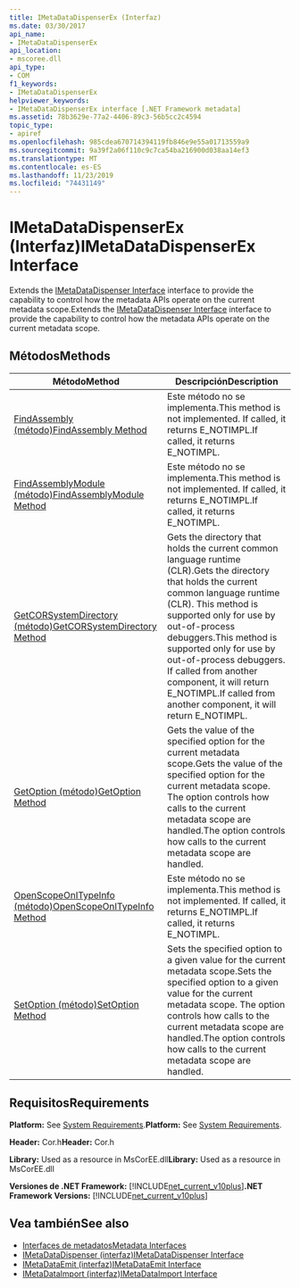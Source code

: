 ```yaml
---
title: IMetaDataDispenserEx (Interfaz)
ms.date: 03/30/2017
api_name:
- IMetaDataDispenserEx
api_location:
- mscoree.dll
api_type:
- COM
f1_keywords:
- IMetaDataDispenserEx
helpviewer_keywords:
- IMetaDataDispenserEx interface [.NET Framework metadata]
ms.assetid: 78b3629e-77a2-4406-89c3-56b5cc2c4594
topic_type:
- apiref
ms.openlocfilehash: 985cdea670714394119fb846e9e55a01713559a9
ms.sourcegitcommit: 9a39f2a06f110c9c7ca54ba216900d038aa14ef3
ms.translationtype: MT
ms.contentlocale: es-ES
ms.lasthandoff: 11/23/2019
ms.locfileid: "74431149"
---
```

# <a name="imetadatadispenserex-interface"></a><span data-ttu-id="ab1b0-102">IMetaDataDispenserEx (Interfaz)</span><span class="sxs-lookup"><span data-stu-id="ab1b0-102">IMetaDataDispenserEx Interface</span></span>
<span data-ttu-id="ab1b0-103">Extends the [IMetaDataDispenser Interface](../../../../docs/framework/unmanaged-api/metadata/imetadatadispenser-interface.md) interface to provide the capability to control how the metadata APIs operate on the current metadata scope.</span><span class="sxs-lookup"><span data-stu-id="ab1b0-103">Extends the [IMetaDataDispenser Interface](../../../../docs/framework/unmanaged-api/metadata/imetadatadispenser-interface.md) interface to provide the capability to control how the metadata APIs operate on the current metadata scope.</span></span>  
  
## <a name="methods"></a><span data-ttu-id="ab1b0-104">Métodos</span><span class="sxs-lookup"><span data-stu-id="ab1b0-104">Methods</span></span>  
  
|<span data-ttu-id="ab1b0-105">Método</span><span class="sxs-lookup"><span data-stu-id="ab1b0-105">Method</span></span>|<span data-ttu-id="ab1b0-106">Descripción</span><span class="sxs-lookup"><span data-stu-id="ab1b0-106">Description</span></span>|  
|------------|-----------------|  
|[<span data-ttu-id="ab1b0-107">FindAssembly (método)</span><span class="sxs-lookup"><span data-stu-id="ab1b0-107">FindAssembly Method</span></span>](../../../../docs/framework/unmanaged-api/metadata/imetadatadispenserex-findassembly-method.md)|<span data-ttu-id="ab1b0-108">Este método no se implementa.</span><span class="sxs-lookup"><span data-stu-id="ab1b0-108">This method is not implemented.</span></span> <span data-ttu-id="ab1b0-109">If called, it returns E_NOTIMPL.</span><span class="sxs-lookup"><span data-stu-id="ab1b0-109">If called, it returns E_NOTIMPL.</span></span>|  
|[<span data-ttu-id="ab1b0-110">FindAssemblyModule (método)</span><span class="sxs-lookup"><span data-stu-id="ab1b0-110">FindAssemblyModule Method</span></span>](../../../../docs/framework/unmanaged-api/metadata/imetadatadispenserex-findassemblymodule-method.md)|<span data-ttu-id="ab1b0-111">Este método no se implementa.</span><span class="sxs-lookup"><span data-stu-id="ab1b0-111">This method is not implemented.</span></span> <span data-ttu-id="ab1b0-112">If called, it returns E_NOTIMPL.</span><span class="sxs-lookup"><span data-stu-id="ab1b0-112">If called, it returns E_NOTIMPL.</span></span>|  
|[<span data-ttu-id="ab1b0-113">GetCORSystemDirectory (método)</span><span class="sxs-lookup"><span data-stu-id="ab1b0-113">GetCORSystemDirectory Method</span></span>](../../../../docs/framework/unmanaged-api/metadata/imetadatadispenserex-getcorsystemdirectory-method.md)|<span data-ttu-id="ab1b0-114">Gets the directory that holds the current common language runtime (CLR).</span><span class="sxs-lookup"><span data-stu-id="ab1b0-114">Gets the directory that holds the current common language runtime (CLR).</span></span> <span data-ttu-id="ab1b0-115">This method is supported only for use by out-of-process debuggers.</span><span class="sxs-lookup"><span data-stu-id="ab1b0-115">This method is supported only for use by out-of-process debuggers.</span></span> <span data-ttu-id="ab1b0-116">If called from another component, it will return E_NOTIMPL.</span><span class="sxs-lookup"><span data-stu-id="ab1b0-116">If called from another component, it will return E_NOTIMPL.</span></span>|  
|[<span data-ttu-id="ab1b0-117">GetOption (método)</span><span class="sxs-lookup"><span data-stu-id="ab1b0-117">GetOption Method</span></span>](../../../../docs/framework/unmanaged-api/metadata/imetadatadispenserex-getoption-method.md)|<span data-ttu-id="ab1b0-118">Gets the value of the specified option for the current metadata scope.</span><span class="sxs-lookup"><span data-stu-id="ab1b0-118">Gets the value of the specified option for the current metadata scope.</span></span> <span data-ttu-id="ab1b0-119">The option controls how calls to the current metadata scope are handled.</span><span class="sxs-lookup"><span data-stu-id="ab1b0-119">The option controls how calls to the current metadata scope are handled.</span></span>|  
|[<span data-ttu-id="ab1b0-120">OpenScopeOnITypeInfo (método)</span><span class="sxs-lookup"><span data-stu-id="ab1b0-120">OpenScopeOnITypeInfo Method</span></span>](../../../../docs/framework/unmanaged-api/metadata/imetadatadispenserex-openscopeonitypeinfo-method.md)|<span data-ttu-id="ab1b0-121">Este método no se implementa.</span><span class="sxs-lookup"><span data-stu-id="ab1b0-121">This method is not implemented.</span></span> <span data-ttu-id="ab1b0-122">If called, it returns E_NOTIMPL.</span><span class="sxs-lookup"><span data-stu-id="ab1b0-122">If called, it returns E_NOTIMPL.</span></span>|  
|[<span data-ttu-id="ab1b0-123">SetOption (método)</span><span class="sxs-lookup"><span data-stu-id="ab1b0-123">SetOption Method</span></span>](../../../../docs/framework/unmanaged-api/metadata/imetadatadispenserex-setoption-method.md)|<span data-ttu-id="ab1b0-124">Sets the specified option to a given value for the current metadata scope.</span><span class="sxs-lookup"><span data-stu-id="ab1b0-124">Sets the specified option to a given value for the current metadata scope.</span></span> <span data-ttu-id="ab1b0-125">The option controls how calls to the current metadata scope are handled.</span><span class="sxs-lookup"><span data-stu-id="ab1b0-125">The option controls how calls to the current metadata scope are handled.</span></span>|  
  
## <a name="requirements"></a><span data-ttu-id="ab1b0-126">Requisitos</span><span class="sxs-lookup"><span data-stu-id="ab1b0-126">Requirements</span></span>  
 <span data-ttu-id="ab1b0-127">**Platform:** See [System Requirements](../../../../docs/framework/get-started/system-requirements.md).</span><span class="sxs-lookup"><span data-stu-id="ab1b0-127">**Platform:** See [System Requirements](../../../../docs/framework/get-started/system-requirements.md).</span></span>  
  
 <span data-ttu-id="ab1b0-128">**Header:** Cor.h</span><span class="sxs-lookup"><span data-stu-id="ab1b0-128">**Header:** Cor.h</span></span>  
  
 <span data-ttu-id="ab1b0-129">**Library:** Used as a resource in MsCorEE.dll</span><span class="sxs-lookup"><span data-stu-id="ab1b0-129">**Library:** Used as a resource in MsCorEE.dll</span></span>  
  
 <span data-ttu-id="ab1b0-130">**Versiones de .NET Framework:** [!INCLUDE[net_current_v10plus](../../../../includes/net-current-v10plus-md.md)]</span><span class="sxs-lookup"><span data-stu-id="ab1b0-130">**.NET Framework Versions:** [!INCLUDE[net_current_v10plus](../../../../includes/net-current-v10plus-md.md)]</span></span>  
  
## <a name="see-also"></a><span data-ttu-id="ab1b0-131">Vea también</span><span class="sxs-lookup"><span data-stu-id="ab1b0-131">See also</span></span>

- [<span data-ttu-id="ab1b0-132">Interfaces de metadatos</span><span class="sxs-lookup"><span data-stu-id="ab1b0-132">Metadata Interfaces</span></span>](../../../../docs/framework/unmanaged-api/metadata/metadata-interfaces.md)
- [<span data-ttu-id="ab1b0-133">IMetaDataDispenser (interfaz)</span><span class="sxs-lookup"><span data-stu-id="ab1b0-133">IMetaDataDispenser Interface</span></span>](../../../../docs/framework/unmanaged-api/metadata/imetadatadispenser-interface.md)
- [<span data-ttu-id="ab1b0-134">IMetaDataEmit (interfaz)</span><span class="sxs-lookup"><span data-stu-id="ab1b0-134">IMetaDataEmit Interface</span></span>](../../../../docs/framework/unmanaged-api/metadata/imetadataemit-interface.md)
- [<span data-ttu-id="ab1b0-135">IMetaDataImport (interfaz)</span><span class="sxs-lookup"><span data-stu-id="ab1b0-135">IMetaDataImport Interface</span></span>](../../../../docs/framework/unmanaged-api/metadata/imetadataimport-interface.md)
